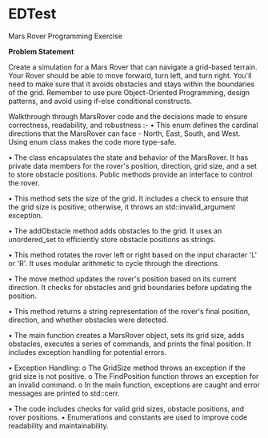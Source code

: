 # EDTest
Mars Rover Programming Exercise

**Problem Statement**

Create a simulation for a Mars Rover that can navigate a grid-based terrain. Your Rover should be able to move forward, turn left, and turn 
right. You'll need to make sure that it avoids obstacles and stays within the boundaries of the grid. Remember to use pure Object-Oriented 
Programming, design patterns, and avoid using if-else conditional constructs.

Walkthrough through MarsRover code and the decisions made to ensure correctness, readability, and robustness :-
•	This enum defines the cardinal directions that the MarsRover can face - North, East, South, and West. Using enum class makes the code more type-safe.

•	The class encapsulates the state and behavior of the MarsRover. It has private data members for the rover's position, direction, grid size, and a set to store obstacle positions. Public methods provide an interface to control the rover.

•	This method sets the size of the grid. It includes a check to ensure that the grid size is positive; otherwise, it throws an std::invalid_argument exception.

•	The addObstacle method adds obstacles to the grid. It uses an unordered_set to efficiently store obstacle positions as strings.

•	This method rotates the rover left or right based on the input character 'L' or 'R'. It uses modular arithmetic to cycle through the directions.

•	The move method updates the rover's position based on its current direction. It checks for obstacles and grid boundaries before updating the position.

•	This method returns a string representation of the rover's final position, direction, and whether obstacles were detected.

•	The main function creates a MarsRover object, sets its grid size, adds obstacles, executes a series of commands, and prints the final position. It includes exception handling for potential errors.

•	Exception Handling:
    o	The GridSize method throws an exception if the grid size is not positive.
    o	The FindPosition function throws an exception for an invalid command.
    o	In the main function, exceptions are caught and error messages are printed to std::cerr.
	
•	The code includes checks for valid grid sizes, obstacle positions, and rover positions.
•	Enumerations and constants are used to improve code readability and maintainability.









